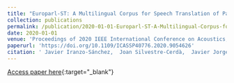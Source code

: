 ```yaml
---
title: "Europarl-ST: A Multilingual Corpus for Speech Translation of Parliamentary Debates"
collection: publications
permalink: /publication/2020-01-01-Europarl-ST-A-Multilingual-Corpus-for-Speech-Translation-of-Parliamentary-Debates
date: 2020-01-01
venue: 'Proceedings of 2020 IEEE International Conference on Acoustics, Speech and Signal Processing, ICASSP 2020, Barcelona, Spain, May 4-8, 2020'
paperurl: 'https://doi.org/10.1109/ICASSP40776.2020.9054626'
citation: ' Javier Iranzo-Sánchez,  Joan Silvestre-Cerdà,  Javier Jorge,  Nahuel Roselló,  Adrià Giménez,  Albert Sanchís,  Jorge Civera,  Alfons Juan, &quot;Europarl-ST: A Multilingual Corpus for Speech Translation of Parliamentary Debates.&quot; In the proceedings of 2020 IEEE International Conference on Acoustics, Speech and Signal Processing, ICASSP 2020, Barcelona, Spain, May 4-8, 2020.'
---
```

[Access paper here](https://doi.org/10.1109/ICASSP40776.2020.9054626){:target="_blank"}

